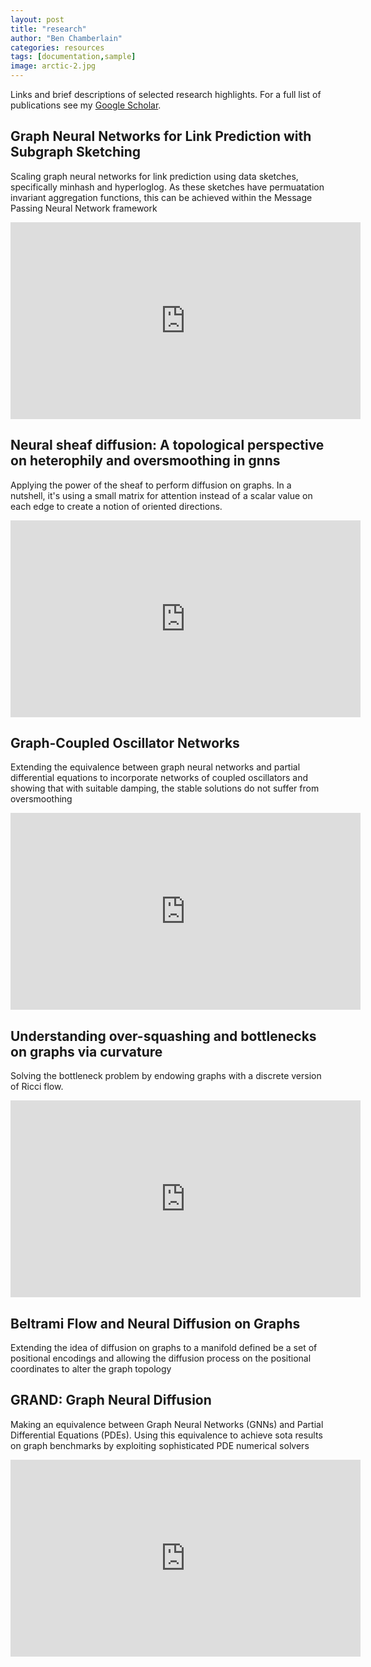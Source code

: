 ```yaml
---
layout: post
title: "research"
author: "Ben Chamberlain"
categories: resources
tags: [documentation,sample]
image: arctic-2.jpg
---
```


Links and brief descriptions of selected research highlights. For a full list of publications see my [Google Scholar](https://scholar.google.co.uk/citations?user=Tr8LSOEAAAAJ&hl=en).

## Graph Neural Networks for Link Prediction with Subgraph Sketching

Scaling graph neural networks for link prediction using data sketches, specifically minhash and hyperloglog. As these sketches have permuatation invariant aggregation functions, this can be achieved within the Message Passing Neural Network framework

<iframe width="560" height="315" src="https://www.youtube.com/embed/TPqR1xG9wgY?si=FMOFJAhBcLckrOdQ" title="YouTube video player" frameborder="0" allow="accelerometer; autoplay; clipboard-write; encrypted-media; gyroscope; picture-in-picture; web-share" allowfullscreen></iframe>

## Neural sheaf diffusion: A topological perspective on heterophily and oversmoothing in gnns

Applying the power of the sheaf to perform diffusion on graphs. In a nutshell, it's using a small matrix for attention instead of a scalar value on each edge to create a notion of oriented directions.

<iframe width="560" height="315" src="https://www.youtube.com/embed/JiQmkhsbRwk?si=0FhRcbcoF2QFdWFZ" title="YouTube video player" frameborder="0" allow="accelerometer; autoplay; clipboard-write; encrypted-media; gyroscope; picture-in-picture; web-share" allowfullscreen></iframe>

## Graph-Coupled Oscillator Networks

Extending the equivalence between graph neural networks and partial differential equations to incorporate networks of coupled oscillators and showing that with suitable damping, the stable solutions do not suffer from oversmoothing

<iframe width="560" height="315" src="https://www.youtube.com/embed/YIhNLmbUBp4?si=BBuIRdxpxc0EIKEf" title="YouTube video player" frameborder="0" allow="accelerometer; autoplay; clipboard-write; encrypted-media; gyroscope; picture-in-picture; web-share" allowfullscreen></iframe>

## Understanding over-squashing and bottlenecks on graphs via curvature

Solving the bottleneck problem by endowing graphs with a discrete version of Ricci flow.

<iframe width="560" height="315" src="https://www.youtube.com/embed/zpDdvI95igc?si=yPVIPO7wo52mLzeV" title="YouTube video player" frameborder="0" allow="accelerometer; autoplay; clipboard-write; encrypted-media; gyroscope; picture-in-picture; web-share" allowfullscreen></iframe>

## Beltrami Flow and Neural Diffusion on Graphs

Extending the idea of diffusion on graphs to a manifold defined be a set of positional encodings and allowing the diffusion process on the positional coordinates to alter the graph topology

## GRAND: Graph Neural Diffusion

Making an equivalence between Graph Neural Networks (GNNs) and Partial Differential Equations (PDEs). Using this equivalence to achieve sota results on graph benchmarks by exploiting sophisticated PDE numerical solvers

<iframe width="560" height="315" src="https://www.youtube.com/embed/9SMbH18nMUg?si=eKl0mQpnsgWOs5Pn" title="YouTube video player" frameborder="0" allow="accelerometer; autoplay; clipboard-write; encrypted-media; gyroscope; picture-in-picture; web-share" allowfullscreen></iframe>
